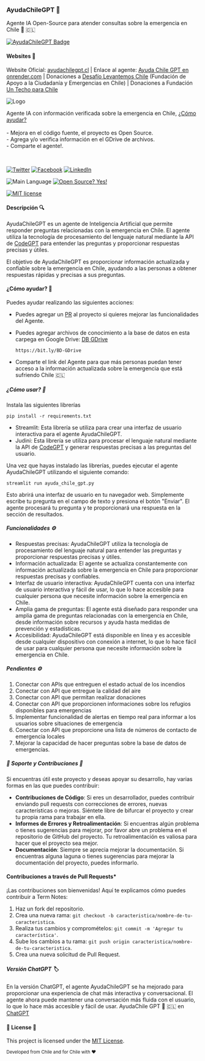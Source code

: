 ### AyudaChileGPT 🤖
Agente IA Open-Source para atender consultas sobre la emergencia en Chile 🚨 🇨🇱

[![AyudaChileGPT Badge](https://custom-icon-badges.demolab.com/badge/AyudaChileGPT-blue.svg?logo=ayudachilegpt4&logoColor=white&style=plastic)](#)

#### Websites 🚀

Website Oficial: [ayudachilegpt.cl](http://ayudachilegpt.cl/) | Enlace al agente:  [Ayuda Chile GPT en onrender.com](https://ayuda-chile-gpt.onrender.com/) | Donaciones a [Desafío Levantemos Chile](https://desafiolevantemoschile.org/) (Fundación de Apoyo a la Ciudadanía y Emergencias en Chile) | Donaciones a Fundación [Un Techo para Chile](https://cl.techo.org/)


<!--
<img width="977" alt="Captura de pantalla 2024-02-04 a las 08 36 41" src="https://github.com/davila7/AyudaChileGPT/assets/6216945/16cdfa24-6cd9-41df-821a-66a34bd874ad">
-->
<!--
| ![Logo](/assets/logo_v2_square.jpg) | <h6>Agente IA con información verificada sobre la emergencia en Chile, [¿Cómo ayudar?](#c%C3%B3mo-ayudar-)<br><br> - Mejora en el código fuente, el proyecto es Open Source. <br> - Agrega y/o verifica información en el GDrive de archivos. <br> - Comparte el agente! </h6> |
| :--- | :--- |
-->



![Logo](/assets/logo_v2_square.jpg)

Agente IA con información verificada sobre la emergencia en Chile, [¿Cómo ayudar?](#c%C3%B3mo-ayudar-)<br><br> - Mejora en el código fuente, el proyecto es Open Source. <br> - Agrega y/o verifica información en el GDrive de archivos. <br> - Comparte el agente!.


<br>

[![Twitter](https://img.shields.io/badge/Compartir%20en-X%20(Twitter)-blue?logo=x&style=plastic)](https://twitter.com/intent/tweet?url=http://ayudachilegpt.cl/&text=AyudaChileGPT%20en%20Twitter&&hashtags=chile,ayudachilegpt,chileayuda,emergencia)
[![Facebook](https://img.shields.io/badge/Compartir%20en-Facebook-blue?logo=facebook&style=plastic)](https://www.facebook.com/sharer/sharer.php?u=http://ayudachilegpt.cl/)
[![LinkedIn](https://img.shields.io/badge/Compartir%20en-LinkedIn-blue?logo=linkedin&style=plastic)](https://www.linkedin.com/shareArticle?url=http://ayudachilegpt.cl/&title=AyudaChileGPT%20en%20LinkedIn&summary=AyudaChileGPT%20en%20LinkedIn)

![Main Language](https://img.shields.io/github/languages/top/davila7/AyudaChileGPT.svg?style=flat&color=blue)
[![Open Source? Yes!](https://badgen.net/badge/Open%20Source%20%3F/Yes%21/blue?icon=github)](#)

[![MIT license](https://img.shields.io/badge/License-MIT-blue.svg)](https://lbesson.mit-license.org/)

#### Descripción 🔍

AyudaChileGPT es un agente de Inteligencia Artificial que permite responder preguntas relacionadas con la emergencia en Chile. El agente utiliza la tecnología de procesamiento del lenguaje natural mediante la API de 
[CodeGPT](https://developers.codegpt.co) para entender las preguntas y proporcionar respuestas precisas y útiles.

El objetivo de AyudaChileGPT es proporcionar información actualizada y confiable sobre la emergencia en Chile, ayudando a las personas a obtener respuestas rápidas y precisas a sus preguntas.


#### ¿Cómo ayudar? 🚀
Puedes ayudar realizando las siguientes acciones:

- Puedes agregar un [PR](#contribuciones-a-trav%C3%A9s-de-pull-requests) al proyecto si quieres mejorar las funcionalidades del Agente.
- Puedes agregar archivos de conocimiento a la base de datos en esta carpega en Google Drive: [DB GDrive](https://bit.ly/BD-GDrive)
  
  ```
  https://bit.ly/BD-GDrive
  ```
  
- Comparte el link del Agente para que más personas puedan tener acceso a la información actualizada sobre la emergencia que está sufriendo Chile 🇨🇱

##### ¿Cómo usar? 🤔

Instala las siguientes librerías
```
pip install -r requirements.txt
```

- Streamlit: Esta librería se utiliza para crear una interfaz de usuario interactiva para el agente AyudaChileGPT.
- Judini: Esta librería se utiliza para procesar el lenguaje natural mediante la API de [CodeGPT](https://developers.codegpt.co) y generar respuestas precisas a las preguntas del usuario.

Una vez que hayas instalado las librerías, puedes ejecutar el agente AyudaChileGPT utilizando el siguiente comando:

```
streamlit run ayuda_chile_gpt.py
```

Esto abrirá una interfaz de usuario en tu navegador web. Simplemente escribe tu pregunta en el campo de texto y presiona el botón "Enviar". El agente procesará tu pregunta y te proporcionará una respuesta en la sección de resultados.

##### Funcionalidades ⚙️

- Respuestas precisas: AyudaChileGPT utiliza la tecnología de procesamiento del lenguaje natural para entender las preguntas y proporcionar respuestas precisas y útiles.
- Información actualizada: El agente se actualiza constantemente con información actualizada sobre la emergencia en Chile para proporcionar respuestas precisas y confiables.
- Interfaz de usuario interactiva: AyudaChileGPT cuenta con una interfaz de usuario interactiva y fácil de usar, lo que lo hace accesible para cualquier persona que necesite información sobre la emergencia en Chile.
- Amplia gama de preguntas: El agente está diseñado para responder una amplia gama de preguntas relacionadas con la emergencia en Chile, desde información sobre recursos y ayuda hasta medidas de prevención y estadísticas.
- Accesibilidad: AyudaChileGPT está disponible en línea y es accesible desde cualquier dispositivo con conexión a internet, lo que lo hace fácil de usar para cualquier persona que necesite información sobre la emergencia en Chile.

##### Pendientes ⚙️

1. Conectar con APIs que entreguen el estado actual de los incendios
2. Conectar con API que entregue la calidad del aire
3. Conectar con API que permitan realizar donaciones
4. Conectar con API que proporcionen informaciones sobre los refugios disponibles para emergencias
5. Implementar funcionalidad de alertas en tiempo real para informar a los usuarios sobre situaciones de emergencia
6. Conectar con API que proporcione una lista de números de contacto de emergencia locales
7. Mejorar la capacidad de hacer preguntas sobre la base de datos de emergencias.

##### 🤝 Soporte y Contribuciones 🤝

Si encuentras útil este proyecto y deseas apoyar su desarrollo, hay varias formas en las que puedes contribuir:

- **Contribuciones de Código**: Si eres un desarrollador, puedes contribuir enviando pull requests con correcciones de errores, nuevas características o mejoras. Siéntete libre de bifurcar el proyecto y crear tu propia rama para trabajar en ella.
- **Informes de Errores y Retroalimentación**: Si encuentras algún problema o tienes sugerencias para mejorar, por favor abre un problema en el repositorio de GitHub del proyecto. Tu retroalimentación es valiosa para hacer que el proyecto sea mejor.
- **Documentación**: Siempre se aprecia mejorar la documentación. Si encuentras alguna laguna o tienes sugerencias para mejorar la documentación del proyecto, puedes informarlo.

#### Contribuciones a través de Pull Requests*

¡Las contribuciones son bienvenidas! Aquí te explicamos cómo puedes contribuir a Term Notes:

1. Haz un fork del repositorio.
2. Crea una nueva rama: `git checkout -b caracteristica/nombre-de-tu-caracteristica`.
3. Realiza tus cambios y compromételos: `git commit -m 'Agregar tu característica'`.
4. Sube los cambios a tu rama: `git push origin caracteristica/nombre-de-tu-caracteristica`.
5. Crea una nueva solicitud de Pull Request.


##### Versión ChatGPT 🏷️
En la versión ChatGPT, el agente AyudaChileGPT se ha mejorado para proporcionar una experiencia de chat más interactiva y conversacional. El agente ahora puede mantener una conversación más fluida con el usuario, lo que lo hace más accesible y fácil de usar.
AyudaChile GPT 🤖 🇨🇱 en [ChatGPT](https://chat.openai.com/g/g-G3TvxWdjN-ayudachile-gpt)


#### 📄 License 📄

This project is licensed under the [MIT License](LICENSE).

<sub>Developed from Chile and for Chile with :heart:</sub>


